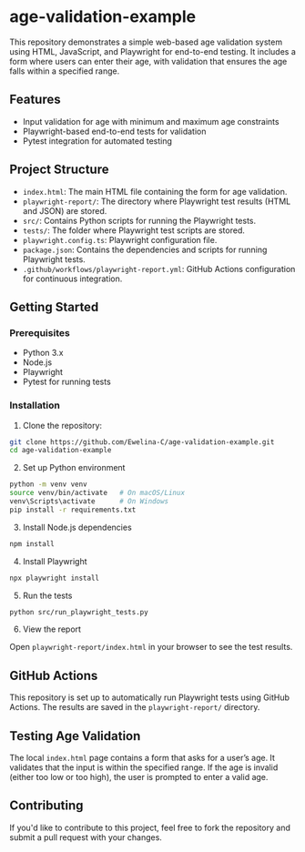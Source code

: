 # age-validation-example

This repository demonstrates a simple web-based age validation system using HTML, JavaScript, and Playwright for end-to-end testing. It includes a form where users can enter their age, with validation that ensures the age falls within a specified range.

## Features

- Input validation for age with minimum and maximum age constraints
- Playwright-based end-to-end tests for validation
- Pytest integration for automated testing

## Project Structure

- `index.html`: The main HTML file containing the form for age validation.
- `playwright-report/`: The directory where Playwright test results (HTML and JSON) are stored.
- `src/`: Contains Python scripts for running the Playwright tests.
- `tests/`: The folder where Playwright test scripts are stored.
- `playwright.config.ts`: Playwright configuration file.
- `package.json`: Contains the dependencies and scripts for running Playwright tests.
- `.github/workflows/playwright-report.yml`: GitHub Actions configuration for continuous integration.

## Getting Started

### Prerequisites

- Python 3.x
- Node.js
- Playwright
- Pytest for running tests

### Installation

1. Clone the repository:

```bash
git clone https://github.com/Ewelina-C/age-validation-example.git
cd age-validation-example
```

2. Set up Python environment

```bash
python -m venv venv
source venv/bin/activate   # On macOS/Linux
venv\Scripts\activate      # On Windows
pip install -r requirements.txt
```

3. Install Node.js dependencies

```bash
npm install
```

4. Install Playwright

```bash
npx playwright install
```

5. Run the tests

```bash
python src/run_playwright_tests.py
```

6. View the report

Open `playwright-report/index.html` in your browser to see the test results.



## GitHub Actions

This repository is set up to automatically run Playwright tests using GitHub Actions. The results are saved in the `playwright-report/` directory.


## Testing Age Validation

The local `index.html` page contains a form that asks for a user’s age. It validates that the input is within the specified range. If the age is invalid (either too low or too high), the user is prompted to enter a valid age.


## Contributing

If you'd like to contribute to this project, feel free to fork the repository and submit a pull request with your changes.
